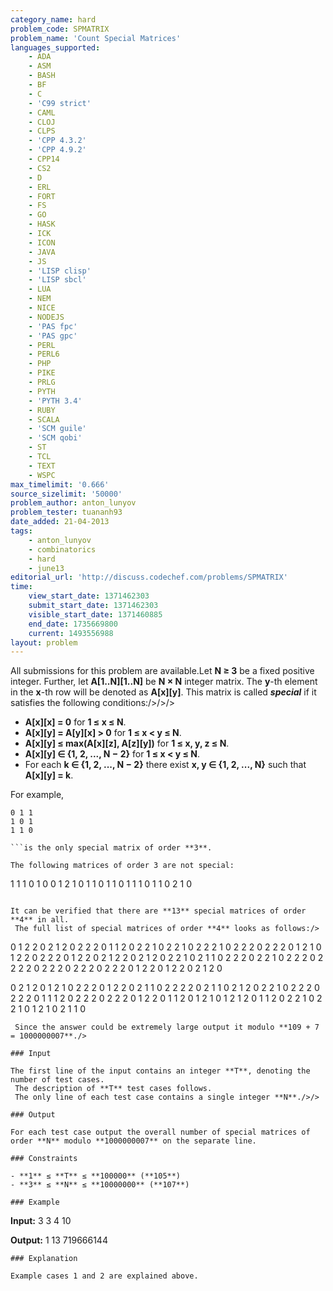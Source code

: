 ```yaml
---
category_name: hard
problem_code: SPMATRIX
problem_name: 'Count Special Matrices'
languages_supported:
    - ADA
    - ASM
    - BASH
    - BF
    - C
    - 'C99 strict'
    - CAML
    - CLOJ
    - CLPS
    - 'CPP 4.3.2'
    - 'CPP 4.9.2'
    - CPP14
    - CS2
    - D
    - ERL
    - FORT
    - FS
    - GO
    - HASK
    - ICK
    - ICON
    - JAVA
    - JS
    - 'LISP clisp'
    - 'LISP sbcl'
    - LUA
    - NEM
    - NICE
    - NODEJS
    - 'PAS fpc'
    - 'PAS gpc'
    - PERL
    - PERL6
    - PHP
    - PIKE
    - PRLG
    - PYTH
    - 'PYTH 3.4'
    - RUBY
    - SCALA
    - 'SCM guile'
    - 'SCM qobi'
    - ST
    - TCL
    - TEXT
    - WSPC
max_timelimit: '0.666'
source_sizelimit: '50000'
problem_author: anton_lunyov
problem_tester: tuananh93
date_added: 21-04-2013
tags:
    - anton_lunyov
    - combinatorics
    - hard
    - june13
editorial_url: 'http://discuss.codechef.com/problems/SPMATRIX'
time:
    view_start_date: 1371462303
    submit_start_date: 1371462303
    visible_start_date: 1371460885
    end_date: 1735669800
    current: 1493556988
layout: problem
---
```

All submissions for this problem are available.Let **N ≥ 3** be a fixed positive integer.
 Further, let **A\[1..N\]\[1..N\]** be **N × N** integer matrix.
 The **y**-th element in the **x**-th row will be denoted as **A\[x\]\[y\]**.
 This matrix is called **_special_** if it satisfies the following conditions:/>/>/>

- **A\[x\]\[x\] = 0** for **1 ≤ x ≤ N**.
- **A\[x\]\[y\] = A\[y\]\[x\] > 0** for **1 ≤ x < y ≤ N**.
- **A\[x\]\[y\] ≤ max(A\[x\]\[z\], A\[z\]\[y\])** for **1 ≤ x, y, z ≤ N**.
- **A\[x\]\[y\] ∈ {1, 2, ..., N − 2}** for **1 ≤ x < y ≤ N**.
- For each **k ∈ {1, 2, ..., N − 2}** there exist **x, y ∈ {1, 2, ..., N}** such that **A\[x\]\[y\] = k**.

For example,

```
0 1 1
1 0 1
1 1 0

```is the only special matrix of order **3**.

The following matrices of order 3 are not special:

```
1 1 1    0 1 0    0 1 2
1 0 1    1 0 1    1 0 1
1 1 0    1 1 0    2 1 0

```The first one violates the first condition, the second one - the second condition, the third one - the third condition (as well as the fourth condition).

It can be verified that there are **13** special matrices of order **4** in all.
 The full list of special matrices of order **4** looks as follows:/>

```
0 1 2 2    0 2 1 2    0 2 2 2    0 1 1 2    0 2 2 1    0 2 2 1    0 2 2 2
1 0 2 2    2 0 2 2    2 0 1 2    1 0 1 2    2 0 2 2    2 0 1 2    2 0 2 1
2 2 0 2    1 2 0 2    2 1 0 2    1 1 0 2    2 2 0 2    2 1 0 2    2 2 0 2
2 2 2 0    2 2 2 0    2 2 2 0    2 2 2 0    1 2 2 0    1 2 2 0    2 1 2 0

0 2 1 2    0 1 2 1    0 2 2 2    0 1 2 2    0 2 1 1    0 2 2 2
2 0 2 1    1 0 2 1    2 0 2 2    1 0 2 2    2 0 2 2    2 0 1 1
1 2 0 2    2 2 0 2    2 2 0 1    2 2 0 1    1 2 0 1    2 1 0 1
2 1 2 0    1 1 2 0    2 2 1 0    2 2 1 0    1 2 1 0    2 1 1 0

```Your task is simple. For the given **N** count overall number of special matrices of order **N**.
 Since the answer could be extremely large output it modulo **109 + 7 = 1000000007**./>

### Input

The first line of the input contains an integer **T**, denoting the number of test cases.
 The description of **T** test cases follows.
 The only line of each test case contains a single integer **N**./>/>

### Output

For each test case output the overall number of special matrices of order **N** modulo **1000000007** on the separate line.

### Constraints

- **1** ≤ **T** ≤ **100000** (**105**)
- **3** ≤ **N** ≤ **10000000** (**107**)

### Example

```

<b>Input:</b>
3
3
4
10

<b>Output:</b>
1
13
719666144

```
### Explanation

Example cases 1 and 2 are explained above.